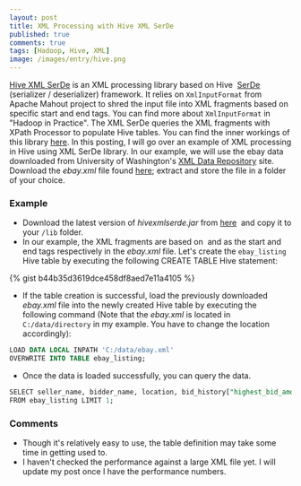 ```yaml
---
layout: post
title: XML Processing with Hive XML SerDe
published: true
comments: true
tags: [Hadoop, Hive, XML]
image: /images/entry/hive.png
---
```


[Hive XML SerDe](https://github.com/dvasilen/Hive-XML-SerDe) is an XML processing library based on Hive 
[SerDe](https://cwiki.apache.org/confluence/display/Hive/SerDe)  (serializer / deserializer) framework. It relies 
on `XmlInputFormat` from Apache Mahout project to shred the input file into XML fragments based on specific start 
and end tags. You can find more about `XmlInputFormat` in "Hadoop in Practice". The XML SerDe queries the XML fragments
with XPath Processor to populate Hive tables. You can find the inner workings of this library 
[here](http://www.enggjournals.com/ijcse/doc/IJCSE14-06-09-012.pdf). In this posting, I will go over an example of 
XML processing in Hive using XML SerDe library. In our example, we will use the ebay data downloaded from University 
of Washington's [XML Data Repository](http://www.cs.washington.edu/research/xmldatasets/) site. 
Download the _ebay.xml_ file found [here](http://www.cs.washington.edu/research/xmldatasets/data/auctions/ebay.xml.gz); 
extract and store the file in a folder of your choice.

### Example

*   Download the latest version of _hivexmlserde.jar_ from [here](https://github.com/dvasilen/Hive-XML-SerDe/wiki/XML-data-sources) 
and copy it to your `/lib` folder.
*   In our example, the XML fragments are based on  and as the start and end tags respectively in 
the _ebay.xml_ file. Let's create the `ebay_listing` Hive table by executing the following CREATE TABLE 
Hive statement: 

{% gist b44b35d3619dce458df8aed7e11a4105 %}

*   If the table creation is successful, load the previously downloaded _ebay.xml_ file into the newly created Hive 
table by executing the following command (Note that the _ebay.xml_ is located in `C:/data/directory` in my example. 
You have to change the location accordingly):
```sql
LOAD DATA LOCAL INPATH 'C:/data/ebay.xml'
OVERWRITE INTO TABLE ebay_listing;
```

*   Once the data is loaded successfully, you can query the data.
```sql
SELECT seller_name, bidder_name, location, bid_history["highest_bid_amount"], item_info["cpu"]
FROM ebay_listing LIMIT 1;
```

### Comments

*   Though it's relatively easy to use, the table definition may take some time in getting used to.
*   I haven't checked the performance against a large XML file yet. I will update my post once I have the performance numbers.